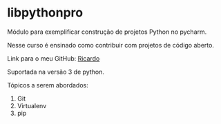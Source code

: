 # libpythonpro
Módulo para exemplificar construção de projetos Python no pycharm.

Nesse curso é ensinado como contribuir com projetos de código aberto.

Link para o meu GitHub: [Ricardo](https://github.com/RicardoAriel09/)

Suportada na versão 3 de python.

Tópicos a serem abordados:
1. Git
2. Virtualenv
3. pip